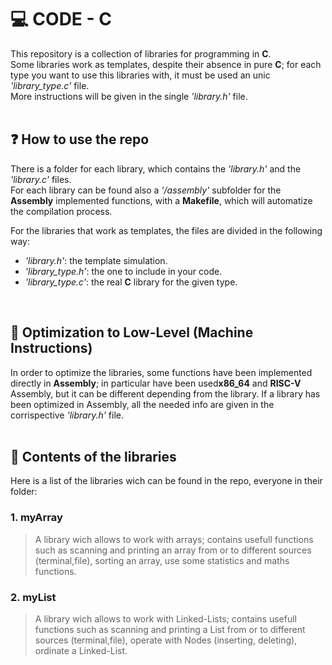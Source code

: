 # 💻 CODE - C
This repository is a collection of libraries for programming in **C**.
<br>
Some libraries work as templates, despite their absence in pure **C**; for each type you want to use this libraries with, it must be used an unic *'library_type.c'* file.<br>
More instructions will be given in the single *'library.h'* file.
<br>
<br>

## ❓ How to use the repo
There is a folder for each library, which contains the *'library.h'* and the *'library.c'* files.<br>
For each library can be found also a *'/assembly'* subfolder for the **Assembly** implemented functions, with a **Makefile**, which will automatize the compilation process.

For the libraries that work as templates, the files are divided in the following way:
  - *'library.h'*: the template simulation.
  - *'library_type.h'*: the one to include in your code.
  - *'library_type.c'*: the real **C** library for the given type.
<br>

## 🔻 Optimization to Low-Level (Machine Instructions) 
In order to optimize the libraries, some functions have been implemented directly in **Assembly**; in particular have been used**x86_64** and **RISC-V** Assembly, but it can be different depending from the library.
If a library has been optimized in Assembly, all the needed info are given in the corrispective *'library.h'* file.
<br>
<br>

## 📖 Contents of the libraries
Here is a list of the libraries wich can be found in the repo, everyone in their folder:
### 1. myArray
>A library wich allows to work with arrays; contains usefull functions such as scanning and printing an array from or to different sources (terminal,file), sorting an array, use some statistics and maths functions.
### 2. myList
>A library wich allows to work with Linked-Lists; contains usefull functions such as scanning and printing a List from or to different sources (terminal,file), operate with Nodes (inserting, deleting), ordinate a Linked-List.
